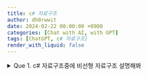 ```yaml
---
title: c# 자료구조
author: dh0rwwit
date: 2024-02-22 00:00:00 +0900
categories: [Chat with AI, with GPT]
tags: [ChatGPT, c# 자료구조]
render_with_liquid: false
---
```



<details>
<summary> Que 1. c# 자료구조중에 비선형 자료구조 설명해봐 </summary>
<br>
비선형 자료구조는 자료들 간에 계층 구조나 네트워크 형태로 서로 연결되지 않은 자료 구조를 의미합니다. <br>
이러한 자료구조는 선형 자료구조와는 달리 각 원소들 간에 일정한 순서가 없으며,<br>
서로 다른 원소들 간에 부모-자식, 형제, 또는 더 복잡한 연결 관계를 가질 수 있습니다. <br>
C#에서는 여러 비선형 자료구조를 구현할 수 있습니다.<br>
<br>
1. 트리(Tree)
- 트리는 계층 구조를 가지는 비선형 자료구조로, 루트 노드에서 시작하여 각 노드가 여러 자식 노드를 가질 수 있습니다.
- 트리는 이진 트리, 이진 탐색 트리, AVL 트리 등 다양한 형태가 있습니다.
<div class="colorscripter-code" style="color:#73E1F7;font-family:Consolas, 'Liberation Mono', Menlo, Courier, monospace !important; position:relative !important;overflow:auto"><table class="colorscripter-code-table" style="margin:0;padding:0;border:none;background-color:#000000;border-radius:4px;" cellspacing="0" cellpadding="0"><tr><td style="padding:6px;border-right:2px solid #4f4f4f"><div style="margin:0;padding:0;word-break:normal;text-align:right;color:#aaa;font-family:Consolas, 'Liberation Mono', Menlo, Courier, monospace !important;line-height:130%"><div style="line-height:130%">1</div><div style="line-height:130%">2</div><div style="line-height:130%">3</div><div style="line-height:130%">4</div><div style="line-height:130%">5</div><div style="line-height:130%">6</div><div style="line-height:130%">7</div><div style="line-height:130%">8</div><div style="line-height:130%">9</div><div style="line-height:130%">10</div><div style="line-height:130%">11</div></div></td><td style="padding:6px 0;text-align:left"><div style="margin:0;padding:0;color:#73E1F7;font-family:Consolas, 'Liberation Mono', Menlo, Courier, monospace !important;line-height:130%"><div style="padding:0 6px; white-space:pre; line-height:130%"><span style="color:#FE05F2">public</span>&nbsp;<span style="color:#FE05F2">class</span>&nbsp;TreeNode<span style="color:#FEF705"></span><span style="color:#FE05F2">&lt;</span>T<span style="color:#FEF705"></span><span style="color:#FE05F2">&gt;</span></div><div style="padding:0 6px; white-space:pre; line-height:130%">{</div><div style="padding:0 6px; white-space:pre; line-height:130%">&nbsp;&nbsp;&nbsp;&nbsp;<span style="color:#FE05F2">public</span>&nbsp;T&nbsp;Data&nbsp;{&nbsp;get;&nbsp;set;&nbsp;}</div><div style="padding:0 6px; white-space:pre; line-height:130%">&nbsp;&nbsp;&nbsp;&nbsp;<span style="color:#FE05F2">public</span>&nbsp;<span style="color:#FEF705">List</span><span style="color:#FE05F2">&lt;</span>TreeNode<span style="color:#FEF705"></span><span style="color:#FE05F2">&lt;</span>T<span style="color:#FEF705"></span><span style="color:#FE05F2">&gt;</span><span style="color:#FEF705"></span><span style="color:#FE05F2">&gt;</span>&nbsp;Children&nbsp;{&nbsp;get;&nbsp;set;&nbsp;}</div><div style="padding:0 6px; white-space:pre; line-height:130%">&nbsp;</div><div style="padding:0 6px; white-space:pre; line-height:130%">&nbsp;&nbsp;&nbsp;&nbsp;<span style="color:#FE05F2">public</span>&nbsp;TreeNode(T&nbsp;data)</div><div style="padding:0 6px; white-space:pre; line-height:130%">&nbsp;&nbsp;&nbsp;&nbsp;{</div><div style="padding:0 6px; white-space:pre; line-height:130%">&nbsp;&nbsp;&nbsp;&nbsp;&nbsp;&nbsp;&nbsp;&nbsp;Data&nbsp;<span style="color:#FEF705"></span><span style="color:#FE05F2">=</span>&nbsp;data;</div><div style="padding:0 6px; white-space:pre; line-height:130%">&nbsp;&nbsp;&nbsp;&nbsp;&nbsp;&nbsp;&nbsp;&nbsp;Children&nbsp;<span style="color:#FEF705"></span><span style="color:#FE05F2">=</span>&nbsp;<span style="color:#FE05F2">new</span>&nbsp;<span style="color:#FEF705">List</span><span style="color:#FE05F2">&lt;</span>TreeNode<span style="color:#FEF705"></span><span style="color:#FE05F2">&lt;</span>T<span style="color:#FEF705"></span><span style="color:#FE05F2">&gt;</span><span style="color:#FEF705"></span><span style="color:#FE05F2">&gt;</span>();</div><div style="padding:0 6px; white-space:pre; line-height:130%">&nbsp;&nbsp;&nbsp;&nbsp;}</div><div style="padding:0 6px; white-space:pre; line-height:130%">}</div></div><div style="text-align:right;margin-top:-13px;margin-right:5px;font-size:9px;font-style:italic"><a  target="_blank" style="color:#4f4f4ftext-decoration:none"><br></a></div></td><td style="vertical-align:bottom;padding:0 2px 4px 0"><a target="_blank" style="text-decoration:none;color:white"><span style="font-size:9px;word-break:normal;background-color:#4f4f4f;color:white;border-radius:10px;padding:1px"></span></a></td></tr></table></div>


</details>

